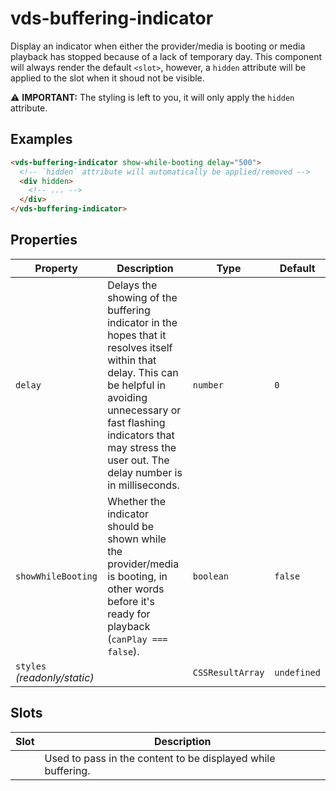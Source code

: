 # vds-buffering-indicator

Display an indicator when either the provider/media is booting or media playback has
stopped because of a lack of temporary day. This component will always render the default
`<slot>`, however, a `hidden` attribute will be applied to the slot when it shoud not be visible.

⚠️ **IMPORTANT:** The styling is left to you, it will only apply the `hidden` attribute.

<!-- [@wcom/cli] AUTO GENERATED BELOW -->

## Examples

```html
<vds-buffering-indicator show-while-booting delay="500">
  <!-- `hidden` attribute will automatically be applied/removed -->
  <div hidden>
    <!-- ... -->
  </div>
</vds-buffering-indicator>
```

## Properties

| Property                     | Description                                                                                                                                                                                                                                      | Type             | Default     |
| ---------------------------- | ------------------------------------------------------------------------------------------------------------------------------------------------------------------------------------------------------------------------------------------------ | ---------------- | ----------- |
| `delay`                      | Delays the showing of the buffering indicator in the hopes that it resolves itself within that delay. This can be helpful in avoiding unnecessary or fast flashing indicators that may stress the user out. The delay number is in milliseconds. | `number`         | `0`         |
| `showWhileBooting`           | Whether the indicator should be shown while the provider/media is booting, in other words before it's ready for playback (`canPlay === false`).                                                                                                  | `boolean`        | `false`     |
| `styles` _(readonly/static)_ |                                                                                                                                                                                                                                                  | `CSSResultArray` | `undefined` |

## Slots

| Slot | Description                                                  |
| ---- | ------------------------------------------------------------ |
|      | Used to pass in the content to be displayed while buffering. |
